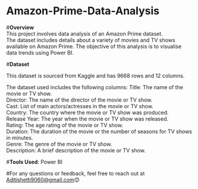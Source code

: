 # Amazon-Prime-Data-Analysis

#**Overview**   
This project involves data analysis of an Amazon Prime dataset.   
The dataset includes details about a variety of movies and TV shows available on Amazon Prime. The objective of this analysis is to visualise data trends using Power BI.

#**Dataset**   

This dataset is sourced from Kaggle and has 9668 rows and 12 columns.  

The dataset used includes the following columns:
Title: The name of the movie or TV show.  
Director: The name of the director of the movie or TV show.  
Cast: List of main actors/actresses in the movie or TV show.  
Country: The country where the movie or TV show was produced.  
Release Year: The year when the movie or TV show was released.  
Rating: The age rating of the movie or TV show.  
Duration: The duration of the movie or the number of seasons for TV shows in minutes.  
Genre: The genre of the movie or TV show.  
Description: A brief description of the movie or TV show.  

#**Tools Used**: 
Power BI  

#For any questions or feedback, feel free to reach out at Aditishetti9060@gmail.com😊  

